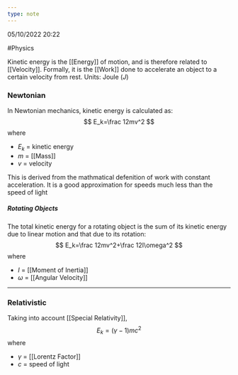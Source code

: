 ```yaml
---
type: note
---
```

05/10/2022 20:22

  #Physics 

Kinetic energy is the [[Energy]] of motion, and is therefore related to [[Velocity]]. Formally, it is the [[Work]] done to accelerate an object to a certain velocity from rest. Units: Joule ($J$)

### Newtonian
In Newtonian mechanics, kinetic energy is calculated as:
$$
E_k=\frac 12mv^2
$$
where
- $E_k$ = kinetic energy
- $m$ = [[Mass]]
- $v$ = velocity

This is derived from the mathmatical defenition of work with constant acceleration. It is a good approximation for speeds much less than the speed of light

##### Rotating Objects
The total kinetic energy for a rotating object is the sum of its kinetic energy due to linear motion and that due to its rotation:
$$
E_k=\frac 12mv^2+\frac 12I\omega^2
$$
where
- $I$ = [[Moment of Inertia]]
- $\omega$ = [[Angular Velocity]]

---

### Relativistic
Taking into account [[Special Relativity]], 
$$
E_k=(\gamma-1)mc^2
$$
where
- $\gamma$ = [[Lorentz Factor]]
- $c$ = speed of light

